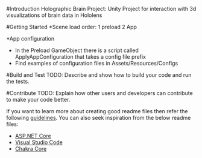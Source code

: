 #Introduction 
Holographic Brain Project:
Unity Project for interaction with 3d visualizations of brain data in Hololens

#Getting Started
*Scene load order:
1 preload
2 App

*App configuration
 * In the Preload GameObject there is a script called ApplyAppConfiguration that takes a config file prefix
 * Find examples of configuration files in Assets/Resources/Configs

#Build and Test
TODO: Describe and show how to build your code and run the tests. 

#Contribute
TODO: Explain how other users and developers can contribute to make your code better. 

If you want to learn more about creating good readme files then refer the following [guidelines](https://www.visualstudio.com/en-us/docs/git/create-a-readme). You can also seek inspiration from the below readme files:
- [ASP.NET Core](https://github.com/aspnet/Home)
- [Visual Studio Code](https://github.com/Microsoft/vscode)
- [Chakra Core](https://github.com/Microsoft/ChakraCore)